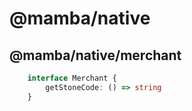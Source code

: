# @mamba/native

## @mamba/native/merchant

```ts
    interface Merchant {
        getStoneCode: () => string
    }
```
